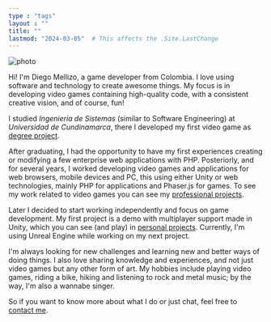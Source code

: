 ```yaml
---
type : "tags"
layout : ""
title: ""
lastmod: "2024-03-05"  # This affects the .Site.LastChange
---
```


![photo](/shared-l10n/about-me/images/photo.png)

Hí! I'm Diego Mellizo, a game developer from Colombia.
I love using software and technology to create awesome things.
My focus is in developing video games containing high-quality code, with a consistent creative vision, and of course, fun!

I studied *Ingeniería de Sistemas* (similar to Software Engineering) at *Universidad de Cundinamarca*, there I developed my first video game as [degree project](/degree-project/).

After graduating, I had the opportunity to have my first experiences creating or modifying a few enterprise web applications with PHP.
Posteriorly, and for several years, I worked developing video games and applications for web browsers, mobile devices and PC, this using either Unity or web technologies, mainly PHP for applications and Phaser.js for games.
To see my work related to video games you can see my [professional projects](/professional-projects/).

Later I decided to start working independently and focus on game development.
My first project is a demo with multiplayer support made in Unity, which you can see (and play) in [personal projects](/personal-projects/).
Currently, I'm using Unreal Engine while working on my next project.

I'm always looking for new challenges and learning new and better ways of doing things.
I also love sharing knowledge and experiences, and not just video games but any other form of art.
My hobbies include playing video games, riding a bike, hiking and listening to rock and metal music; by the way, I'm also a wannabe singer.

So if you want to know more about what I do or just chat, feel free to [contact me](/contact-me/).
